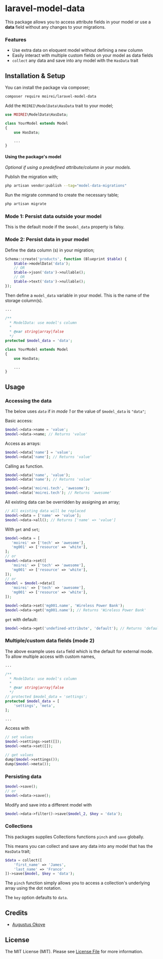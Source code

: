 # laravel-model-data

This package allows you to access attribute fields in your model or use a **data** field without any changes to your migrations.

### Features

- Use extra data on eloquent model without defining a new column
- Easily interact with multiple custom fields on your model as data fields
- `collect` any data and save into any model with the `HasData` trait



## Installation & Setup

You can install the package via composer;

```bash
composer require moirei/laravel-model-data
```

Add the `MOIREI\ModelData\HasData` trait to your model;

```php
use MOIREI\ModelData\HasData;

class YourModel extends Model
{
    use HasData;

    ...
}
```

#### Using the package's model

*Optional if using a predefined attribute/column in your models.*

Publish the migration with;

```bash
php artisan vendor:publish --tag="model-data-migrations"
```

Run the migrate command to create the necessary table;

```bash
php artisan migrate
```



### Mode 1: Persist data outside your model

This is the default mode if the `$model_data` property is falsy.

### Mode 2: Persist data in your model

Define the data column (s) in your migration;

```php
Schema::create('products', function (Blueprint $table) {
    $table->modelData('data');
    // OR
    $table->json('data')->nullable();
    // OR
    $table->text('data')->nullable();
});
```

Then define a `model_data` variable in your model. This is the name of the storage column(s).

```php
...

/**
  * ModelData: use model's column
  *
  * @var string|array|false
  */
protected $model_data = 'data';

class YourModel extends Model
{
    use HasData;

    ...
}
```



## Usage

### Accessing the data

The below uses *`data`* if in *mode 1* or the value of `$model_data` is `"data"`;

Basic access:

```php
$model->data->name = 'value';
$model->data->name; // Returns 'value'
```

Access as arrays:

```php
$model->data['name'] = 'value';
$model->data['name']; // Returns 'value'
```

Calling as function.

```php
$model->data('name', 'value');
$model->data('name'); // Returns 'value'

$model->data('moirei.tech', 'awesome');
$model->data('moirei.tech'); // Returns 'awesome'
```

All existing data can be overridden by assigning an array;

```php
// All existing data will be replaced
$model->data = ['name' => 'value'];
$model->data->all(); // Returns ['name' => 'value']
```

With `get` and `set`;

```php
$model->data = [
   'moirei' => ['tech' => 'awesome'],
   'mg001' => ['resource' => 'white'],
];
// or
$model->data->set([
   'moirei' => ['tech' => 'awesome'],
   'mg001' => ['resource' => 'white'],
]);
// or
$model = $model->data([
   'moirei' => ['tech' => 'awesome'],
   'mg001' => ['resource' => 'white'],
]);

$model->data->set('mg001.name', 'Wireless Power Bank');
$model->data->get('mg001.name'); // Returns 'Wireless Power Bank'
```

`get` with default:

```php
$model->data->get('undefined-attribute', 'default'); // Returns 'default'
```



### Multiple/custom data fields (mode 2)

The above example uses `data` field which is the default for external mode. To allow multiple access with custom names,

```php
...

/**
  * ModelData: use model's column
  *
  * @var string|array|false
  */
// protected $model_data = 'settings';
protected $model_data = [
    'settings', 'meta',
];

...
```

Access with

```php
// set values
$model->settings->set([]);
$model->meta->set([]);

// get values
dump($model->settings());
dump($model->meta());
```



### Persisting data

```php
$model->save();
// or
$model->data->save();
```

Modify and save into a different model with

```php
$model->data->filter()->save($model_2, $key = 'data');
```



### Collections

This packages supplies Collections functions `pinch` and `save`  globally.

This means you can collect and save any data into any model that has the `HasData` trait;

```php
$data = collect([
    'first_name' => 'James',
    'last_name' => 'Franco'
])->save($model, $key = 'data');
```

The `pinch` function simply allows you to access a collection's underlying array using the dot notation.

The `key` option defaults to `data`.



## Credits

- [Augustus Okoye](https://github.com/augustusnaz)

## License

The MIT License (MIT). Please see [License File](LICENSE.md) for more information.

